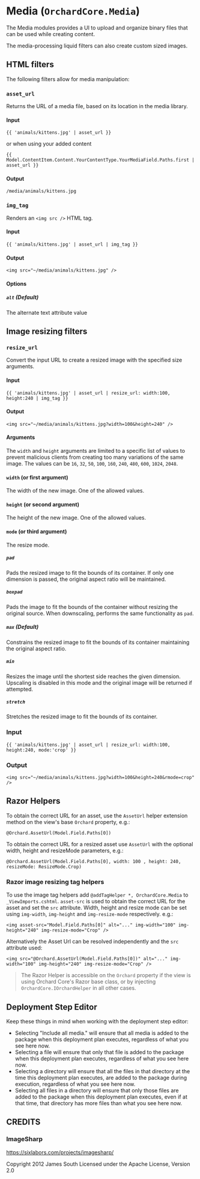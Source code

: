 # Media (`OrchardCore.Media`)

The Media modules provides a UI to upload and organize binary files that can be used while creating content. 

The media-processing liquid filters can also create custom sized images.

## HTML filters

The following filters allow for media manipulation:

### `asset_url`

Returns the URL of a media file, based on its location in the media library.

#### Input

`{{ 'animals/kittens.jpg' | asset_url }}`

or when using your added content

`{{ Model.ContentItem.Content.YourContentType.YourMediaField.Paths.first | asset_url }}`

#### Output

`/media/animals/kittens.jpg`

### `img_tag`

Renders an `<img src />` HTML tag.

#### Input

`{{ 'animals/kittens.jpg' | asset_url | img_tag }}`

#### Output

`<img src="~/media/animals/kittens.jpg" />`

#### Options

##### `alt` (Default)

The alternate text attribute value

## Image resizing filters

### `resize_url`

Convert the input URL to create a resized image with the specified size arguments. 

#### Input

`{{ 'animals/kittens.jpg' | asset_url | resize_url: width:100, height:240 | img_tag }}`

#### Output

`<img src="~/media/animals/kittens.jpg?width=100&height=240" />`

#### Arguments

The `width` and `height` arguments are limited to a specific list of values to prevent 
malicious clients from creating too many variations of the same image. The values can be
`16`, `32`, `50`, `100`, `160`, `240`, `480`, `600`, `1024`, `2048`.

#### `width` (or first argument)

The width of the new image. One of the allowed values.

#### `height` (or second argument)

The height of the new image. One of the allowed values.

#### `mode` (or third argument)

The resize mode.

##### `pad`

Pads the resized image to fit the bounds of its container.
If only one dimension is passed, the original aspect ratio will be maintained.

##### `boxpad`

Pads the image to fit the bounds of the container without resizing the original source.
When downscaling, performs the same functionality as `pad`.

##### `max` (Default)

Constrains the resized image to fit the bounds of its container maintaining the original aspect ratio.

##### `min`

Resizes the image until the shortest side reaches the given dimension. Upscaling is disabled in this mode and the original image will be returned if attempted.

##### `stretch`

Stretches the resized image to fit the bounds of its container.

### Input

`{{ 'animals/kittens.jpg' | asset_url | resize_url: width:100, height:240, mode:'crop' }}`

### Output

`<img src="~/media/animals/kittens.jpg?width=100&height=240&rmode=crop" />`

## Razor Helpers

To obtain the correct URL for an asset, use the `AssetUrl` helper extension method on the view's base `Orchard` property, e.g.:

`@Orchard.AssetUrl(Model.Field.Paths[0])`

To obtain the correct URL for a resized asset use `AssetUrl` with the optional width, height and resizeMode parameters, e.g.:

`@Orchard.AssetUrl(Model.Field.Paths[0], width: 100 , height: 240, resizeMode: ResizeMode.Crop)`

### Razor image resizing tag helpers

To use the image tag helpers add `@addTagHelper *, OrchardCore.Media` to `_ViewImports.cshtml`. `asset-src` is used to obtain the correct URL for the asset and set the `src` attribute. Width, height and resize mode can be set using `img-width`, `img-height` and `img-resize-mode` respectively. e.g.:

`<img asset-src="Model.Field.Paths[0]" alt="..." img-width="100" img-height="240" img-resize-mode="Crop" />`

Alternatively the Asset Url can be resolved independently and the `src` attribute used:

`<img src="@Orchard.AssetUrl(Model.Field.Paths[0])" alt="..." img-width="100" img-height="240" img-resize-mode="Crop" />`

> The Razor Helper is accessible on the `Orchard` property if the view is using Orchard Core's Razor base class, or by injecting `OrchardCore.IOrchardHelper` in all other cases.

## Deployment Step Editor

Keep these things in mind when working with the deployment step editor:

- Selecting "Include all media." will ensure that all media is added to the package when this deployment plan executes, regardless of what you see here now.
- Selecting a file will ensure that only that file is added to the package when this deployment plan executes, regardless of what you see here now.
- Selecting a directory will ensure that all the files in that directory at the time this deployment plan executes, are added to the package during execution, regardless of what you see here now.
- Selecting all files in a directory will ensure that only those files are added to the package when this deployment plan executes, even if at that time, that directory has more files than what you see here now.

## CREDITS

### ImageSharp

https://sixlabors.com/projects/imagesharp/

Copyright 2012 James South
Licensed under the Apache License, Version 2.0
